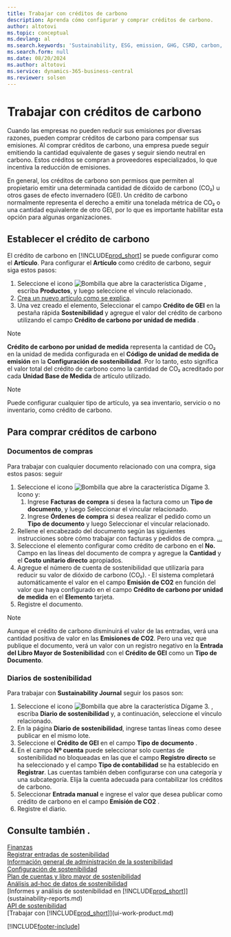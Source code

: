 ```yaml
---
title: Trabajar con créditos de carbono
description: Aprenda cómo configurar y comprar créditos de carbono.
author: altotovi
ms.topic: conceptual
ms.devlang: al
ms.search.keywords: 'Sustainability, ESG, emission, GHG, CSRD, carbon, credit, CO2'
ms.search.form: null
ms.date: 08/20/2024
ms.author: altotovi
ms.service: dynamics-365-business-central
ms.reviewer: solsen
---
```


# Trabajar con créditos de carbono  

Cuando las empresas no pueden reducir sus emisiones por diversas razones, pueden comprar créditos de carbono para compensar sus emisiones. Al comprar créditos de carbono, una empresa puede seguir emitiendo la cantidad equivalente de gases y seguir siendo neutral en carbono. Estos créditos se compran a proveedores especializados, lo que incentiva la reducción de emisiones.  

En general, los créditos de carbono son permisos que permiten al propietario emitir una determinada cantidad de dióxido de carbono (CO₂) u otros gases de efecto invernadero (GEI). Un crédito de carbono normalmente representa el derecho a emitir una tonelada métrica de CO₂ o una cantidad equivalente de otro GEI, por lo que es importante habilitar esta opción para algunas organizaciones.  

## Establecer el crédito de carbono  

El crédito de carbono en [!INCLUDE[prod_short](includes/prod_short.md)] se puede configurar como el **Artículo**. Para configurar el **Artículo** como crédito de carbono, seguir siga estos pasos:
  
1. Seleccione el icono ![Bombilla que abre la característica Dígame](media/ui-search/search_small.png "Dígame qué desea hacer") , escriba **Productos**, y luego seleccione el vínculo relacionado. 
2. [Crea un nuevo artículo como se explica](inventory-how-register-new-items.md).   
3. Una vez creado el elemento, Seleccionar el campo  **Crédito de GEI** en la pestaña rápida **Sostenibilidad** y agregue el valor del crédito de carbono utilizando el campo  **Crédito de carbono por unidad de medida** .

> [!NOTE]
> **Crédito de carbono por unidad de medida** representa la cantidad de CO₂ en la unidad de medida configurada en el **Código de unidad de medida de emisión** en la **Configuración de sostenibilidad**. Por lo tanto, esto significa el valor total del crédito de carbono como la cantidad de CO₂ acreditado por cada  **Unidad Base de Medida** de artículo utilizado.  

> [!NOTE]
> Puede configurar cualquier tipo de artículo, ya sea inventario, servicio o no inventario, como crédito de carbono.  

## Para comprar créditos de carbono 

### Documentos de compras 

Para trabajar con cualquier documento relacionado con una compra, siga estos pasos: seguir

1. Seleccione el icono ![Bombilla que abre la característica Dígame 3.](media/ui-search/search_small.png "Dígame qué desea hacer") Icono y:  
   1. Ingrese **Facturas de compra** si desea la factura como un **Tipo de documento**, y luego Seleccionar el vincular relacionado.  
   2. Ingrese **Órdenes de compra** si desea realizar el pedido como un **Tipo de documento** y luego Seleccionar el vincular relacionado.   
2. Rellene el encabezado del documento según las siguientes instrucciones sobre cómo trabajar con facturas y pedidos de compra. [...](purchasing-how-record-purchases.md) 
3. Seleccione el elemento configurar como crédito de carbono en el  **No.** Campo en las líneas del documento de compra y agregue la  **Cantidad** y el  **Costo unitario directo** apropiados. 
4. Agregue el número de cuenta de sostenibilidad que utilizaría para reducir su valor de dióxido de carbono (CO₂). **·**  El sistema completará automáticamente el valor en el campo **Emisión de CO2**  en función del valor que haya configurado en el campo **Crédito de carbono por unidad de medida**  en el **Elemento** tarjeta.
5. Registre el documento.

> [!NOTE]
> Aunque el crédito de carbono disminuirá el valor de las entradas, verá una cantidad positiva de valor en las  **Emisiones de CO2**. Pero una vez que publique el documento, verá un valor con un registro negativo en la **Entrada del Libro Mayor de Sostenibilidad** con el **Crédito de GEI** como un **Tipo de Documento**.  

### Diarios de sostenibilidad 

Para trabajar con  **Sustainability Journal** seguir los pasos son:  

1. Seleccione el icono ![Bombilla que abre la característica Dígame 3.](media/ui-search/search_small.png "Dígame qué desea hacer") , escriba **Diario de sostenibilidad** y, a continuación, seleccione el vínculo relacionado. 
2. En la página  **Diario de sostenibilidad**, ingrese tantas líneas como desee publicar en el mismo lote.  
3. Seleccione el  **Crédito de GEI** en el campo  **Tipo de documento** .    
4. En el campo **Nº cuenta** puede seleccionar solo cuentas de sostenibilidad no bloqueadas en las que el campo **Registro directo** se ha seleccionado y el campo **Tipo de contabilidad** se ha establecido en **Registrar**. Las cuentas también deben configurarse con una categoría y una subcategoría. Elija la cuenta adecuada para contabilizar los créditos de carbono.
5. Seleccionar **Entrada manual** e ingrese el valor que desea publicar como crédito de carbono en el campo **Emisión de CO2** .  
6. Registre el diario.   

## Consulte también .

[Finanzas](finance.md)    
[Registrar entradas de sostenibilidad](finance-sustainability-journal.md)    
[Información general de administración de la sostenibilidad](finance-manage-sustainability.md)    
[Configuración de sostenibilidad](finance-sustainability-setup.md)   
[Plan de cuentas y libro mayor de sostenibilidad](finance-sustainability-accounts-ledger.md)  
[Análisis ad-hoc de datos de sostenibilidad](ad-hoc-analysis-sustainability.md)    
[Informes y análisis de sostenibilidad en [!INCLUDE[prod_short](includes/prod_short.md)]](sustainability-reports.md)   
[API de sostenibilidad](/dynamics365/business-central/dev-itpro/api-sustainability/sustainability-api?toc=/dynamics365/business-central/toc.json)    
[Trabajar con [!INCLUDE[prod_short](includes/prod_short.md)]](ui-work-product.md)    

[!INCLUDE[footer-include](includes/footer-banner.md)]

